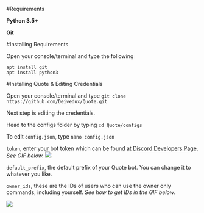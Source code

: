 #Requirements

**Python 3.5+**

**Git**



#Installing Requirements

Open your console/terminal and type the following
```
apt install git
apt install python3
```



#Installing Quote & Editing Credentials

Open your console/terminal and type `git clone https://github.com/Deivedux/Quote.git`

Next step is editing the credentials.

Head to the configs folder by typing `cd Quote/configs`

To edit `config.json`, type `nano config.json`

`token`, enter your bot token which can be found at [Discord Developers Page](https://discordapp.com/developers/applications/me). *See  GIF below.*
![](http://i.imgur.com/jaxgi2P.gif)

`default_prefix`, the default prefix of your Quote bot. You can change it to whatever you like.

`owner_ids`, these are the IDs of users who can use the owner only commands, including yourself. *See how to get IDs in the GIF below.*

![](http://i.imgur.com/UQxBZfJ.gif)
